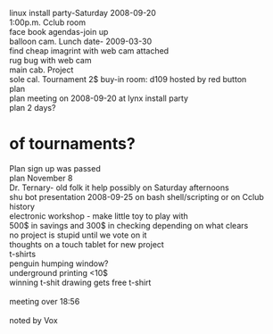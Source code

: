 linux install party-Saturday 2008-09-20<br />
1:00p.m. Cclub room<br />
face book agendas-join up<br />
balloon cam. Lunch date- 2009-03-30<br />
find cheap imagrint with web cam attached <br />
rug bug with web cam<br />
main cab. Project<br />
sole cal. Tournament 2$ buy-in   room: d109 hosted by red button <br />
plan<br />
plan meeting on 2008-09-20 at lynx install party <br />
plan 2 days? <br />
# of tournaments?<br />
Plan sign up was passed<br />
plan November 8<br />
Dr. Ternary- old folk it help possibly on Saturday afternoons<br />
shu bot presentation 2008-09-25 on bash shell/scripting or on Cclub history<br />
electronic workshop - make little toy to play with<br />
500$ in savings and 300$ in checking depending on what clears<br />
no project is stupid until we vote on it<br />
thoughts on a touch tablet for new project<br />
t-shirts <br />
penguin humping window?<br />
underground printing <10$<br />
winning t-shit drawing gets free t-shirt<br />
<br />
meeting over 18:56<br />
<br />
noted by Vox<br />
